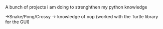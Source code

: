 A bunch of projects i am doing to strenghthen my python knowledge

->Snake/Pong/Crossy -> knowledge of oop (worked with the Turtle library for the GUI)
